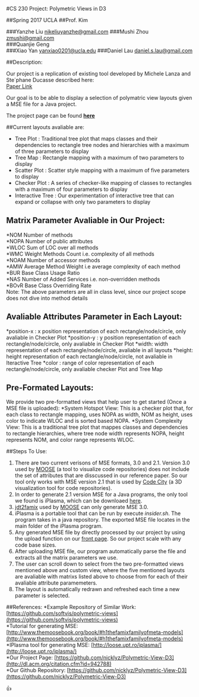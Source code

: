 #CS 230 Project: Polymetric Views in D3

##Spring 2017 UCLA
##Prof. Kim

###Yanzhe Liu      nikeliuyanzhe@gmail.com
###Mushi Zhou      zmushi@gmail.com       
###Quanjie Geng    
###Xiao Yan        yanxiao0201@ucla.edu
###Daniel Lau      daniel.s.lau@gmail.com


##Description:

Our project is a replication of existing tool developed by Michele Lanza and Ste´phane Ducasse described here:   
[Paper Link](http://dl.acm.org/citation.cfm?id=942788)  

Our goal is to be able to display a selection of polymatric view layouts given a MSE file for a Java project.  

The project page can be found [**here**](https://nicklyz.github.io/Polymetric-View-D3/index.html)
    
##Current layouts avaliable are:  
* Tree Plot :        Traditional tree plot that maps classes and their dependencies to rectangle tree nodes and hierarchies with a maximum of three parameters to display   
* Tree Map :         Rectangle mapping with a maximum of two parameters to display  
* Scatter Plot :     Scatter style mapping with a maximum of five parameters to display  
* Checker Plot :     A series of checker-like mapping of classes to rectangles with a maximum of four parameters to display  
* Interactive Tree :  Our experimentation of interactive tree that can expand or collapse with only two parameters to display  
   
## Matrix Parameter Avaliable in Our Project:  
*NOM              Number of methods  
*NOPA             Number of public attributes  
*WLOC             Sum of LOC over all methods  
*WMC              Weight Methods Count i.e. complexity of all methods   
*NOAM             Number of accessor methods    
*AMW              Average Method Weight i.e average complexity of each method    
*BUR              Base Class Usage Ratio    
*NAS              Number of Added Services i.e. non-overridden methods    
*BOvR             Base Class Overriding Rate    
Note: The above parameters are all in class level, since our project scope does not dive into method details

## Avaliable Attributes Parameter in Each Layout:
*position-x : x position representation of each rectangle/node/circle, only avaliable in Checker Plot
*position-y : y position representation of each rectangle/node/circle, only avaliable in Checker Plot
*width:       width representation of each rectangle/node/circle, avaliable in all layouts
*height:      height representation of each rectangle/node/circle, not avaliable in Iteractive Tree
*color :      range of color representation of each rectangle/node/circle, only avaliable checker Plot and Tree Map 

## Pre-Formated Layouts:
We provide two pre-formatted views that help user to get started (Once a MSE file is uploaded):
*System Hotspot View: This is a checker plot that, for each class to rectangle mapping, uses NOPA as width, NOM as height, uses color to indicate WLOC and is sorted based NOPA.
*System Complexity View: This is a traditional tree plot that mappes classes and dependencies to rectangle hierarchies, where tree node width represents NOPA, height represents NOM, and color range represents WLOC.

##Steps To Use:  
1. There are two current verisons of MSE formats, 3.0 and 2.1. Version 3.0 used by [MOOSE](http://www.moosetechnology.org) (a tool to visualize code repositories) does not include the set of attributes that are disscussed in our reference paper. So our tool only works with MSE version 2.1 that is used by [Code City](https://wettel.github.io/codecity.html) (a 3D visualization tool for code repositories).
2. In order to generate 2.1 version MSE for a Java programs, the only tool we found is iPlasma, which can be downloaed [here](http://loose.upt.ro/iplasma/). 
3. [jdt2famix](https://github.com/girba/jdt2famix) used by [MOOSE](http://www.moosetechnology.org) can only generate MSE 3.0.
3. iPlasma is a portable tool that can be run by execute *insider.sh*. The program takes in a java repository. The exported MSE file locates in the main folder of the iPlasma program. 
4. Any generated MSE file by directly processed by our project by using the upload function on our [front page](https://nicklyz.github.io/Polymetric-View-D3/index.html). So our project scale with any code base sizes. 
5. After uploading MSE file, our program automatically parse the file and extracts all the matrix parameters we use. 
6. The user can scroll down to select from the two pre-formatted views mentioned above and custom view, where the five mentioned layouts are avaliable with matrixs listed above to choose from for each of their avaliable attribute paramemeters. 
7. The layout is automatically redrawn and refreshed each time a new parameter is selected.  


##References:
*Example Repository of Similar Work: [https://github.com/softvis/polymetric-views](https://github.com/softvis/polymetric-views)      
*Tutorial for generating MSE: [http://www.themoosebook.org/book/#h1thefamixfamilyofmeta-models](http://www.themoosebook.org/book/#h1thefamixfamilyofmeta-models)  
*IPlasma tool for generating MSE: [http://loose.upt.ro/iplasma/](http://loose.upt.ro/iplasma/)       
*Our Project Page: [https://github.com/nicklyz/Polymetric-View-D3](http://dl.acm.org/citation.cfm?id=942788)    
*Our Github Repository: [https://github.com/nicklyz/Polymetric-View-D3](https://github.com/nicklyz/Polymetric-View-D3)    

:+1:
